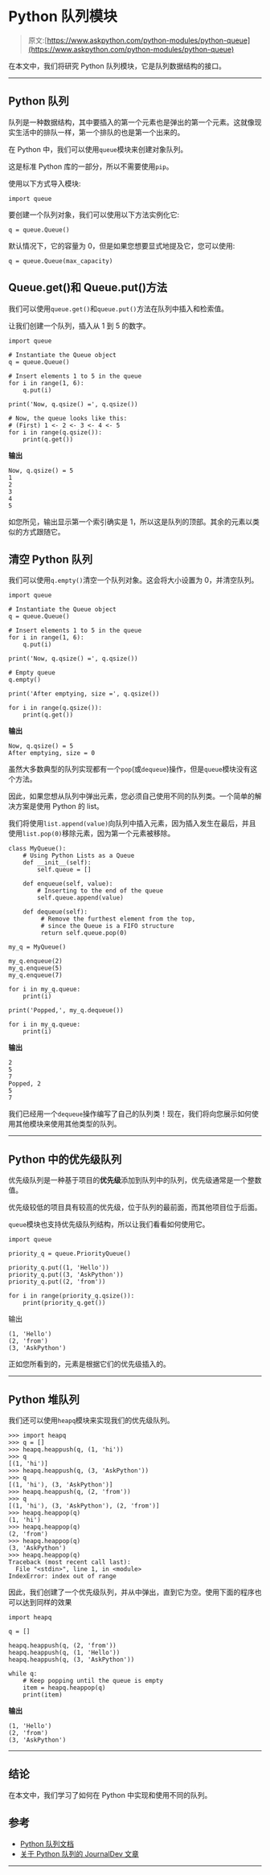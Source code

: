 # Python 队列模块

> 原文:[https://www.askpython.com/python-modules/python-queue](https://www.askpython.com/python-modules/python-queue)

在本文中，我们将研究 Python 队列模块，它是队列数据结构的接口。

* * *

## Python 队列

队列是一种数据结构，其中要插入的第一个元素也是弹出的第一个元素。这就像现实生活中的排队一样，第一个排队的也是第一个出来的。

在 Python 中，我们可以使用`queue`模块来创建对象队列。

这是标准 Python 库的一部分，所以不需要使用`pip`。

使用以下方式导入模块:

```
import queue

```

要创建一个队列对象，我们可以使用以下方法实例化它:

```
q = queue.Queue()

```

默认情况下，它的容量为 0，但是如果您想要显式地提及它，您可以使用:

```
q = queue.Queue(max_capacity)

```

## Queue.get()和 Queue.put()方法

我们可以使用`queue.get()`和`queue.put()`方法在队列中插入和检索值。

让我们创建一个队列，插入从 1 到 5 的数字。

```
import queue

# Instantiate the Queue object
q = queue.Queue()

# Insert elements 1 to 5 in the queue
for i in range(1, 6):
    q.put(i)

print('Now, q.qsize() =', q.qsize())

# Now, the queue looks like this:
# (First) 1 <- 2 <- 3 <- 4 <- 5
for i in range(q.qsize()):
    print(q.get())

```

**输出**

```
Now, q.qsize() = 5
1
2
3
4
5

```

如您所见，输出显示第一个索引确实是 1，所以这是队列的顶部。其余的元素以类似的方式跟随它。

## 清空 Python 队列

我们可以使用`q.empty()`清空一个队列对象。这会将大小设置为 0，并清空队列。

```
import queue

# Instantiate the Queue object
q = queue.Queue()

# Insert elements 1 to 5 in the queue
for i in range(1, 6):
    q.put(i)

print('Now, q.qsize() =', q.qsize())

# Empty queue
q.empty()

print('After emptying, size =', q.qsize())

for i in range(q.qsize()):
    print(q.get())

```

**输出**

```
Now, q.qsize() = 5
After emptying, size = 0

```

虽然大多数典型的队列实现都有一个`pop`(或`dequeue`)操作，但是`queue`模块没有这个方法。

因此，如果您想从队列中弹出元素，您必须自己使用不同的队列类。一个简单的解决方案是使用 Python 的 list。

我们将使用`list.append(value)`向队列中插入元素，因为插入发生在最后，并且使用`list.pop(0)`移除元素，因为第一个元素被移除。

```
class MyQueue():
    # Using Python Lists as a Queue
    def __init__(self):
        self.queue = []

    def enqueue(self, value):
        # Inserting to the end of the queue
        self.queue.append(value)

    def dequeue(self):
         # Remove the furthest element from the top,
         # since the Queue is a FIFO structure
         return self.queue.pop(0)

my_q = MyQueue()

my_q.enqueue(2)
my_q.enqueue(5)
my_q.enqueue(7)

for i in my_q.queue:
    print(i)

print('Popped,', my_q.dequeue())

for i in my_q.queue:
    print(i)

```

**输出**

```
2
5
7
Popped, 2
5
7

```

我们已经用一个`dequeue`操作编写了自己的队列类！现在，我们将向您展示如何使用其他模块来使用其他类型的队列。

* * *

## Python 中的优先级队列

优先级队列是一种基于项目的**优先级**添加到队列中的队列，优先级通常是一个整数值。

优先级较低的项目具有较高的优先级，位于队列的最前面，而其他项目位于后面。

`queue`模块也支持优先级队列结构，所以让我们看看如何使用它。

```
import queue

priority_q = queue.PriorityQueue()

priority_q.put((1, 'Hello'))
priority_q.put((3, 'AskPython'))
priority_q.put((2, 'from'))

for i in range(priority_q.qsize()):
    print(priority_q.get())

```

输出

```
(1, 'Hello')
(2, 'from')
(3, 'AskPython')

```

正如您所看到的，元素是根据它们的优先级插入的。

* * *

## Python 堆队列

我们还可以使用`heapq`模块来实现我们的优先级队列。

```
>>> import heapq
>>> q = []
>>> heapq.heappush(q, (1, 'hi'))
>>> q
[(1, 'hi')]
>>> heapq.heappush(q, (3, 'AskPython'))
>>> q
[(1, 'hi'), (3, 'AskPython')]
>>> heapq.heappush(q, (2, 'from'))
>>> q
[(1, 'hi'), (3, 'AskPython'), (2, 'from')]
>>> heapq.heappop(q)
(1, 'hi')
>>> heapq.heappop(q)
(2, 'from')
>>> heapq.heappop(q)
(3, 'AskPython')
>>> heapq.heappop(q)
Traceback (most recent call last):
  File "<stdin>", line 1, in <module>
IndexError: index out of range

```

因此，我们创建了一个优先级队列，并从中弹出，直到它为空。使用下面的程序也可以达到同样的效果

```
import heapq

q = []

heapq.heappush(q, (2, 'from'))
heapq.heappush(q, (1, 'Hello'))
heapq.heappush(q, (3, 'AskPython'))

while q:
    # Keep popping until the queue is empty
    item = heapq.heappop(q)
    print(item)

```

**输出**

```
(1, 'Hello')
(2, 'from')
(3, 'AskPython')

```

* * *

## 结论

在本文中，我们学习了如何在 Python 中实现和使用不同的队列。

## 参考

*   [Python 队列文档](https://docs.python.org/3/library/queue.html)
*   [关于 Python 队列的 JournalDev 文章](https://docs.python.org/3/library/queue.html)

* * *
